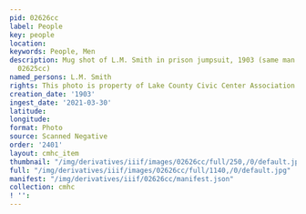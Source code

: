 ```yaml
---
pid: 02626cc
label: People
key: people
location: 
keywords: People, Men
description: Mug shot of L.M. Smith in prison jumpsuit, 1903 (same man in picture
  02625cc)
named_persons: L.M. Smith
rights: This photo is property of Lake County Civic Center Association.
creation_date: '1903'
ingest_date: '2021-03-30'
latitude: 
longitude: 
format: Photo
source: Scanned Negative
order: '2401'
layout: cmhc_item
thumbnail: "/img/derivatives/iiif/images/02626cc/full/250,/0/default.jpg"
full: "/img/derivatives/iiif/images/02626cc/full/1140,/0/default.jpg"
manifest: "/img/derivatives/iiif/02626cc/manifest.json"
collection: cmhc
! '': 
---
```

